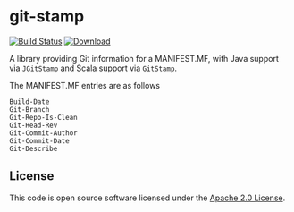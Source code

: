 # git-stamp
[![Build Status](https://travis-ci.org/hmrc/git-stamp.svg)](https://travis-ci.org/hmrc/git-stamp) [ ![Download](https://api.bintray.com/packages/hmrc/releases/git-stamp/images/download.svg) ](https://bintray.com/hmrc/releases/git-stamp/_latestVersion)

A library providing Git information for a MANIFEST.MF, with Java support via ``JGitStamp`` and Scala support via ``GitStamp``.

The MANIFEST.MF entries are as follows

    Build-Date
    Git-Branch
    Git-Repo-Is-Clean
    Git-Head-Rev
    Git-Commit-Author
    Git-Commit-Date
    Git-Describe

## License

This code is open source software licensed under the [Apache 2.0 License]("http://www.apache.org/licenses/LICENSE-2.0.html").
